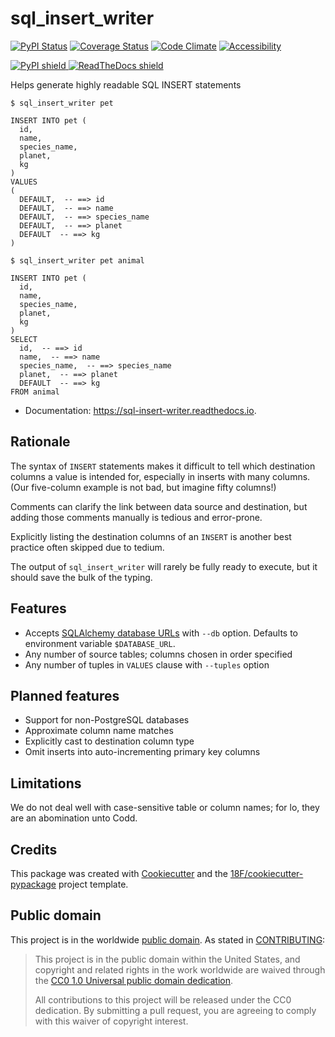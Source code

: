 # sql_insert_writer

[![PyPI Status](https://img.shields.io/pypi/v/sql_insert_writer.svg)](https://pypi.python.org/pypi/sql_insert_writer)
[![Coverage Status](https://coveralls.io/repos/github/18F/sql_insert_writer.svg?branch=master)](https://coveralls.io/github/18F/sql_insert_writer?branch=master)
[![Code Climate](https://codeclimate.com/github/18F/sql_insert_writer.svg)](https://codeclimate.com/github/18F/sql_insert_writer)
[![Accessibility](https://continua11y.18f.gov/18F/sql_insert_writer?branch=master)](https://continua11y.18f.gov/18F/sql_insert_writer)


<a href="https://pypi.python.org/pypi/sql_insert_writer">
  <img src="https://img.shields.io/pypi/v/sql_insert_writer.svg"
  alt="PyPI shield">
</a>

<a href="https://sql-insert-writer.readthedocs.io/en/latest/?badge=latest ">
  <img src=https://readthedocs.org/projects/sql-insert-writer/badge/?version=latest"
  alt="ReadTheDocs shield">
</a>

Helps generate highly readable SQL INSERT statements

```
$ sql_insert_writer pet

INSERT INTO pet (
  id,
  name,
  species_name,
  planet,
  kg
)
VALUES
(
  DEFAULT,  -- ==> id
  DEFAULT,  -- ==> name
  DEFAULT,  -- ==> species_name
  DEFAULT,  -- ==> planet
  DEFAULT  -- ==> kg
)

$ sql_insert_writer pet animal

INSERT INTO pet (
  id,
  name,
  species_name,
  planet,
  kg
)
SELECT
  id,  -- ==> id
  name,  -- ==> name
  species_name,  -- ==> species_name
  planet,  -- ==> planet
  DEFAULT  -- ==> kg
FROM animal
```

* Documentation: https://sql-insert-writer.readthedocs.io.

## Rationale

The syntax of `INSERT` statements makes it difficult to tell which destination columns a value is intended for,
especially in inserts with many columns.  (Our five-column example is not bad, but imagine fifty columns!)

Comments can clarify the link between data source and destination, but adding those comments manually is tedious and error-prone.

Explicitly listing the destination columns of an `INSERT` is another best practice often skipped due to tedium.

The output of `sql_insert_writer` will rarely be fully ready to execute, but it should save the bulk of the typing.

## Features

- Accepts [SQLAlchemy database URLs](http://docs.sqlalchemy.org/en/latest/core/engines.html) with `--db` option.  Defaults to environment variable `$DATABASE_URL`.
- Any number of source tables; columns chosen in order specified
- Any number of tuples in `VALUES` clause with `--tuples` option

## Planned features

- Support for non-PostgreSQL databases
- Approximate column name matches
- Explicitly cast to destination column type
- Omit inserts into auto-incrementing primary key columns

## Limitations

We do not deal well with case-sensitive table or column names; for lo, they are an abomination unto Codd.

## Credits

This package was created with [Cookiecutter](https://github.com/audreyr/cookiecutter)
and the [18F/cookiecutter-pypackage](https://github.com/audreyr/cookiecutter-pypackage)
project template.

## Public domain

This project is in the worldwide [public domain](LICENSE.md). As stated in [CONTRIBUTING](CONTRIBUTING.rst):

> This project is in the public domain within the United States, and copyright and related rights in the work worldwide are waived through the [CC0 1.0 Universal public domain dedication](https://creativecommons.org/publicdomain/zero/1.0/).
>
> All contributions to this project will be released under the CC0 dedication. By submitting a pull request, you are agreeing to comply with this waiver of copyright interest.
